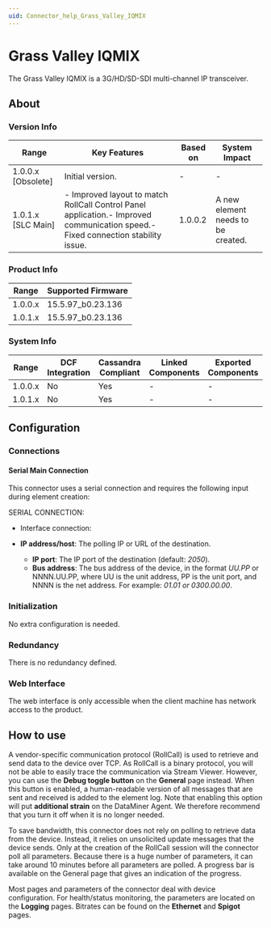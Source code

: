 ```yaml
---
uid: Connector_help_Grass_Valley_IQMIX
---
```


# Grass Valley IQMIX

The Grass Valley IQMIX is a 3G/HD/SD-SDI multi-channel IP transceiver.

## About

### Version Info

| **Range**            | **Key Features**                                                                                                                  | **Based on** | **System Impact**                  |
|----------------------|-----------------------------------------------------------------------------------------------------------------------------------|--------------|------------------------------------|
| 1.0.0.x \[Obsolete\] | Initial version.                                                                                                                  | \-           | \-                                 |
| 1.0.1.x \[SLC Main\] | \- Improved layout to match RollCall Control Panel application.- Improved communication speed.- Fixed connection stability issue. | 1.0.0.2      | A new element needs to be created. |

### Product Info

| **Range** | **Supported Firmware** |
|-----------|------------------------|
| 1.0.0.x   | 15.5.97_b0.23.136      |
| 1.0.1.x   | 15.5.97_b0.23.136      |

### System Info

| **Range** | **DCF Integration** | **Cassandra Compliant** | **Linked Components** | **Exported Components** |
|-----------|---------------------|-------------------------|-----------------------|-------------------------|
| 1.0.0.x   | No                  | Yes                     | \-                    | \-                      |
| 1.0.1.x   | No                  | Yes                     | \-                    | \-                      |

## Configuration

### Connections

#### Serial Main Connection

This connector uses a serial connection and requires the following input during element creation:

SERIAL CONNECTION:

- Interface connection:

- **IP address/host**: The polling IP or URL of the destination.
  - **IP port**: The IP port of the destination (default: *2050*).
  - **Bus address**: The bus address of the device, in the format *UU.PP* or NNNN.UU.PP, where UU is the unit address, PP is the unit port, and NNNN is the net address. For example: *01.01 or 0300.00.00*.

### Initialization

No extra configuration is needed.

### Redundancy

There is no redundancy defined.

### Web Interface

The web interface is only accessible when the client machine has network access to the product.

## How to use

A vendor-specific communication protocol (RollCall) is used to retrieve and send data to the device over TCP. As RollCall is a binary protocol, you will not be able to easily trace the communication via Stream Viewer. However, you can use the **Debug toggle button** on the **General** page instead. When this button is enabled, a human-readable version of all messages that are sent and received is added to the element log. Note that enabling this option will put **additional strain** on the DataMiner Agent. We therefore recommend that you turn it off when it is no longer needed.

To save bandwidth, this connector does not rely on polling to retrieve data from the device. Instead, it relies on unsolicited update messages that the device sends. Only at the creation of the RollCall session will the connector poll all parameters. Because there is a huge number of parameters, it can take around 10 minutes before all parameters are polled. A progress bar is available on the General page that gives an indication of the progress.

Most pages and parameters of the connector deal with device configuration. For health/status monitoring, the parameters are located on the **Logging** pages. Bitrates can be found on the **Ethernet** and **Spigot** pages.
